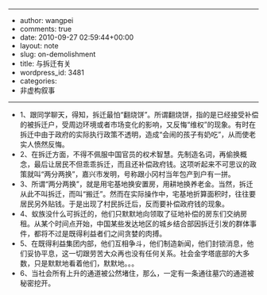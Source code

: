 - --
- author: wangpei
- comments: true
- date: 2010-09-27 02:59:44+00:00
- layout: note
- slug: on-demolishment
- title: 与拆迁有关
- wordpress_id: 3481
- categories:
- 非虚构叙事
- --
- 1、跟同学聊天，得知，拆迁最怕“翻烧饼”。所谓翻烧饼，指的是已经接受补偿的被拆迁户，受周边环境或者市场变化的影响，又反悔“维权”的现象。有时在拆迁中由于政府的实际执行政策不透明，造成“会闹的孩子有奶吃”，从而使老实人愤然反悔。
- 2、在拆迁方面，不得不佩服中国官员的权术智慧。先制造名词，再偷换概念，最后让居民不但乖乖拆迁，而且还补偿政府钱。这项听起来不可思议的政策就叫“两分两换”，嘉兴市发明，号称跟小冈村当年包产到户有一拼。
- 3、所谓“两分两换”，就是用宅基地换安置房，用耕地换养老金。当然，拆迁从此不叫拆迁，而叫“搬迁”。然而在实际操作中，宅基地折算面积时，往往要居民另外贴钱。于是出现了村民拆迁后，反而要补偿政府钱的现象。
- 4、蚁族没什么可拆迁的，他们只默默地向领取了征地补偿的房东们交纳房租。从某个时间点开始，中国某些发达地区的城乡结合部因拆迁引发的群体事件，都将不过是既得利益者们之间贪婪的肉搏。
- 5、在既得利益集团内部，他们互相争斗，他们制造新闻，他们封锁消息，他们妥协平息，这一切跟劳苦大众再也没有任何关系。社会金字塔底部的大多数，只是默默地看着他们，默默地。。。
- 6、当社会所有上升的通道被公然堵住，那么，一定有一条通往墓穴的通道被秘密挖开。
